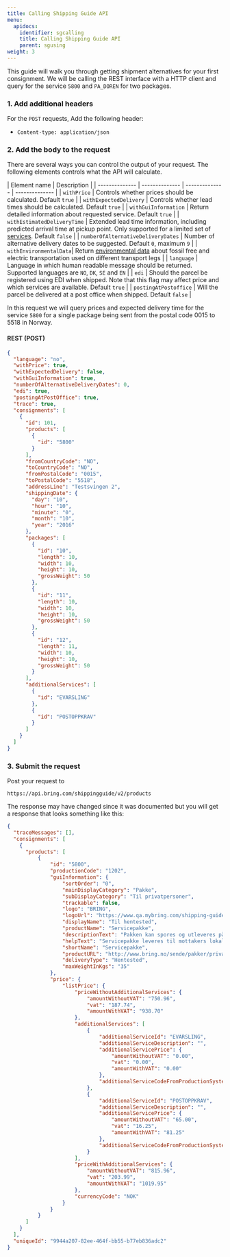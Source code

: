 ```yaml
---
title: Calling Shipping Guide API
menu:
  apidocs:
    identifier: sgcalling
    title: Calling Shipping Guide API
    parent: sgusing
weight: 3
---
```

This guide will walk you through getting shipment alternatives for your first consignment. We will be calling the REST interface with a HTTP client and query for the service `5800` and `PA_DOREN` for two packages.

### 1. Add additional headers

For the `POST` requests, Add the following header:

- `Content-type: application/json`

### 2. Add the body to the request
There are several ways you can control the output of your request. The following elements controls what the API will calculate.

| Element name |  Description |
| -------------- | -------------- | -------------- | -------------- |
| `withPrice` | Controls whether prices should be calculated. Default `true` |
| `withExpectedDelivery` | Controls whether lead times should be calculated. Default `true` |
| `withGuiInformation` | Return detailed information about requested service. Default `true` |
| `withEstimatedDeliveryTime` | Extended lead time information, including predicted arrival time at pickup point. Only supported for a limited set of [services](/api/shipping-guide_2/lead-time/#estimated-arrival-time-for-domestic-parcels-and-cargo). Default `false` |
| `numberOfAlternativeDeliveryDates` | Number of alternative delivery dates to be suggested. Default `0`, maximum `9` |
| `withEnvironmentalData`| Return [environmental data](/api/shipping-guide_2/environmentaldata/) about fossil free and electric transportation used on different transport legs |
| `language` | Language in which human readable message should be returned. Supported languages are `NO`, `DK`, `SE` and `EN` |
| `edi` | Should the parcel be registered using EDI when shipped. Note that this flag may affect price and which services are available. Default `true` |
| `postingAtPostoffice` | Will the parcel be delivered at a post office when shipped. Default `false` |

In this request we will query prices and expected delivery time for the service `5800` for a single package being sent from the postal code 0015 to 5518 in Norway.


#### REST (POST)

```json
{  
  "language": "no",
  "withPrice": true,
  "withExpectedDelivery": false,
  "withGuiInformation": true,
  "numberOfAlternativeDeliveryDates": 0,
  "edi": true,
  "postingAtPostOffice": true,
  "trace": true,
  "consignments": [
    {
      "id": 101,
      "products": [
        {
          "id": "5800"
        }
      ],
      "fromCountryCode": "NO",
      "toCountryCode": "NO",
      "fromPostalCode": "0015",
      "toPostalCode": "5518",
      "addressLine": "Testsvingen 2",
      "shippingDate": {
        "day": "10",
        "hour": "10",
        "minute": "0",
        "month": "10",
        "year": "2016"
      },
      "packages": [
        {
          "id": "10",
          "length": 10,
          "width": 10,
          "height": 10,
          "grossWeight": 50
        },
        {
          "id": "11",
          "length": 10,
          "width": 10,
          "height": 10,
          "grossWeight": 50
        },
        {
          "id": "12",
          "length": 11,
          "width": 10,
          "height": 10,
          "grossWeight": 50
        }        
      ],
      "additionalServices": [
        {
          "id": "EVARSLING"
        },
        {
          "id": "POSTOPPKRAV"
        }       
      ]
    }
  ]
}
```

### 3. Submit the request


Post your request to 

```
https://api.bring.com/shippingguide/v2/products
```                     

The response may have changed since it was documented but you will get a response that looks something like this:

```json
{
  "traceMessages": [],
  "consignments": [
    {
      "products": [
          {
              "id": "5800",
              "productionCode": "1202",
              "guiInformation": {
                  "sortOrder": "0",
                  "mainDisplayCategory": "Pakke",
                  "subDisplayCategory": "Til privatpersoner",
                  "trackable": false,
                  "logo": "BRING",
                  "logoUrl": "https://www.qa.mybring.com/shipping-guide/assets/img/Bring_logo.svg",
                  "displayName": "Til hentested",
                  "productName": "Servicepakke",
                  "descriptionText": "Pakken kan spores og utleveres på ditt lokale hentested.",
                  "helpText": "Servicepakke leveres til mottakers lokale hentested (postkontor eller Post i Butikk). Mottaker kan velge å hente sendingen på et annet hentested enn sitt lokale. Mottaker varsles om at sendingen er ankommet via SMS, e-post eller hentemelding i postkassen. Sendingen kan spores ved hjelp av sporingsnummeret.",
                  "shortName": "Servicepakke",
                  "productURL": "http://www.bring.no/sende/pakker/private-i-norge/hentes-pa-posten",
                  "deliveryType": "Hentested",
                  "maxWeightInKgs": "35"
              },
              "price": {
                  "listPrice": {
                      "priceWithoutAdditionalServices": {
                          "amountWithoutVAT": "750.96",
                          "vat": "187.74",
                          "amountWithVAT": "938.70"
                      },
                      "additionalServices": [
                          {
                              "additionalServiceId": "EVARSLING",
                              "additionalServiceDescription": "",
                              "additionalServicePrice": {
                                  "amountWithoutVAT": "0.00",
                                  "vat": "0.00",
                                  "amountWithVAT": "0.00"
                              },
                              "additionalServiceCodeFromProductionSystem": "1091"
                          },
                          {
                              "additionalServiceId": "POSTOPPKRAV",
                              "additionalServiceDescription": "",
                              "additionalServicePrice": {
                                  "amountWithoutVAT": "65.00",
                                  "vat": "16.25",
                                  "amountWithVAT": "81.25"
                              },
                              "additionalServiceCodeFromProductionSystem": "2000"
                          }
                      ],
                      "priceWithAdditionalServices": {
                          "amountWithoutVAT": "815.96",
                          "vat": "203.99",
                          "amountWithVAT": "1019.95"
                      },
                      "currencyCode": "NOK"
                  }
              }
          }
      ]
    }
  ],
  "uniqueId": "9944a207-82ee-464f-bb55-b77eb836adc2"
}
```
